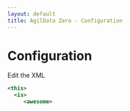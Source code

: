 ```yaml
---
layout: default
title: AgilData Zero - Configuration
---
```


# Configuration

Edit the XML

```xml
<this>
  <is>
     <awesome>
```

